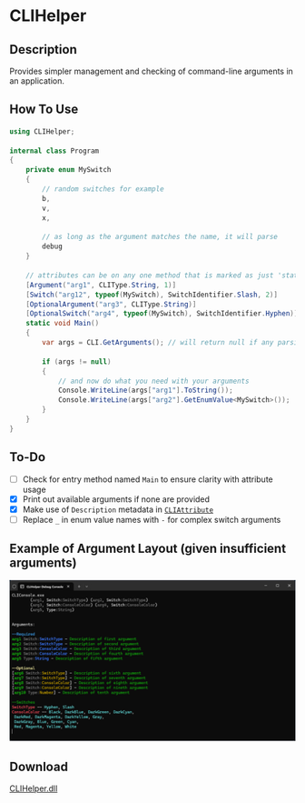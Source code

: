 # CLIHelper
## Description
Provides simpler management and checking of command-line arguments in an application.
## How To Use
```csharp
using CLIHelper;

internal class Program
{
    private enum MySwitch
    {
        // random switches for example
        b,
        v,
        x,
        
        // as long as the argument matches the name, it will parse
        debug
    }

    // attributes can be on any one method that is marked as just 'static'
    [Argument("arg1", CLIType.String, 1)]
    [Switch("arg12", typeof(MySwitch), SwitchIdentifier.Slash, 2)]
    [OptionalArgument("arg3", CLIType.String)]
    [OptionalSwitch("arg4", typeof(MySwitch), SwitchIdentifier.Hyphen)]
    static void Main()
    {
        var args = CLI.GetArguments(); // will return null if any parsing errors occurred, which in turn will be printed to the console
        
        if (args != null)
        {
            // and now do what you need with your arguments
            Console.WriteLine(args["arg1"].ToString());
            Console.WriteLine(args["arg2"].GetEnumValue<MySwitch>());
        }
    }
}
```
## To-Do
- [ ] Check for entry method named `Main` to ensure clarity with attribute usage
- [X] Print out available arguments if none are provided
- [X] Make use of `Description` metadata in [`CLIAttribute`](https://github.com/Lexz-08/CLIHelper/blob/master/CLIHelper/Attributes.cs)
- [ ] Replace `_` in enum value names with `-` for complex switch arguments
## Example of Argument Layout (given insufficient arguments)
![](image.png)
## Download
[CLIHelper.dll](https://github.com/Lexz-08/CLIHelper/releases/latest/download/CLIHelper.dll)
